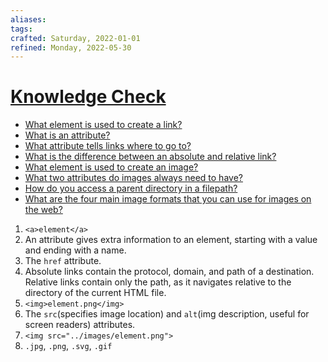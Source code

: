 ```yaml
---
aliases:
tags:
crafted: Saturday, 2022-01-01
refined: Monday, 2022-05-30
---
```


# [Knowledge Check](https://www.theodinproject.com/paths/foundations/courses/foundations/lessons/links-and-images#knowledge-check)

- [What element is used to create a link?](https://www.theodinproject.com/paths/foundations/courses/foundations/lessons/links-and-images#anchor-elements)
- [What is an attribute?](https://www.theodinproject.com/paths/foundations/courses/foundations/lessons/links-and-images#attribute)
- [What attribute tells links where to go to?](https://www.theodinproject.com/paths/foundations/courses/foundations/lessons/links-and-images#where-to-go)
- [What is the difference between an absolute and relative link?](https://www.theodinproject.com/paths/foundations/courses/foundations/lessons/links-and-images#absolute-and-relative-links)
- [What element is used to create an image?](https://www.theodinproject.com/paths/foundations/courses/foundations/lessons/links-and-images#images)
- [What two attributes do images always need to have?](https://www.theodinproject.com/paths/foundations/courses/foundations/lessons/links-and-images#two-attributes)
- [How do you access a parent directory in a filepath?](https://www.theodinproject.com/paths/foundations/courses/foundations/lessons/links-and-images#parent-filepath)
- [What are the four main image formats that you can use for images on the web?](https://www.internetingishard.com/html-and-css/links-and-images/#image-formats)

1. `<a>element</a>`
2. An attribute gives extra information to an element, starting with a value and ending with a name.
3. The `href` attribute.
4. Absolute links contain the protocol, domain, and path of a destination.
   Relative links contain only the path, as it navigates relative to the directory of the current HTML file.
5. `<img>element.png</img>`
6. The `src`(specifies image location) and `alt`(img description, useful for screen readers) attributes.
7. `<img src="../images/element.png">`
8. `.jpg`, `.png`, `.svg`, `.gif`
